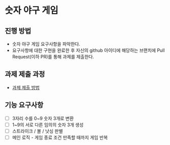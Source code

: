 # 숫자 야구 게임
## 진행 방법
* 숫자 야구 게임 요구사항을 파악한다.
* 요구사항에 대한 구현을 완료한 후 자신의 github 아이디에 해당하는 브랜치에 Pull Request(이하 PR)를 통해 과제를 제출한다.

## 과제 제출 과정
* [과제 제출 방법](https://github.com/next-step/nextstep-docs/tree/master/ent-precourse)

## 기능 요구사항
- [ ] 3자리 수를 0~9 숫자 3개로 변환
- [ ] 1~9의 서로 다른 임의의 숫자 3개 생성
- [ ] 스트라이크 / 볼 / 낫싱 판별
- [ ] 메인 로직 - 게임 종료 조건 만족할 때까지 게임 반복
